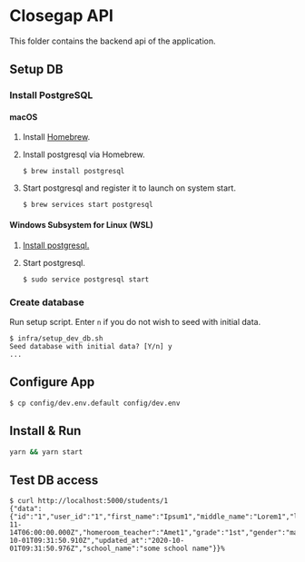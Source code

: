 # Closegap API

This folder contains the backend api of the application.

## Setup DB

### Install PostgreSQL

#### macOS

1. Install [Homebrew](https://brew.sh).

2. Install postgresql via Homebrew.

   `$ brew install postgresql`

3. Start postgresql and register it to launch on system start.

   `$ brew services start postgresql`

#### Windows Subsystem for Linux (WSL)

1. [Install postgresql.](https://github.com/michaeltreat/Windows-Subsystem-For-Linux-Setup-Guide/blob/master/readmes/installs/PostgreSQL.md)

2. Start postgresql.

   `$ sudo service postgresql start `

### Create database

Run setup script. Enter `n` if you do not wish to seed with initial data.

```
$ infra/setup_dev_db.sh
Seed database with initial data? [Y/n] y
...
```

## Configure App

```
$ cp config/dev.env.default config/dev.env
```

## Install & Run

```bash
yarn && yarn start
```

## Test DB access

```
$ curl http://localhost:5000/students/1
{"data":{"id":"1","user_id":"1","first_name":"Ipsum1","middle_name":"Lorem1","last_name":"Dolor1","birthdate":"2010-11-14T06:00:00.000Z","homeroom_teacher":"Amet1","grade":"1st","gender":"male","created_at":"2020-10-01T09:31:50.910Z","updated_at":"2020-10-01T09:31:50.976Z","school_name":"some school name"}}%
```
